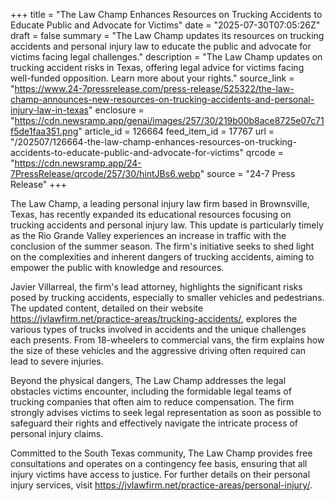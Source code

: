 +++
title = "The Law Champ Enhances Resources on Trucking Accidents to Educate Public and Advocate for Victims"
date = "2025-07-30T07:05:26Z"
draft = false
summary = "The Law Champ updates its resources on trucking accidents and personal injury law to educate the public and advocate for victims facing legal challenges."
description = "The Law Champ updates on trucking accident risks in Texas, offering legal advice for victims facing well-funded opposition. Learn more about your rights."
source_link = "https://www.24-7pressrelease.com/press-release/525322/the-law-champ-announces-new-resources-on-trucking-accidents-and-personal-injury-law-in-texas"
enclosure = "https://cdn.newsramp.app/genai/images/257/30/219b00b8ace8725e07c71f5de1faa351.png"
article_id = 126664
feed_item_id = 17767
url = "/202507/126664-the-law-champ-enhances-resources-on-trucking-accidents-to-educate-public-and-advocate-for-victims"
qrcode = "https://cdn.newsramp.app/24-7PressRelease/qrcode/257/30/hintJBs6.webp"
source = "24-7 Press Release"
+++

<p>The Law Champ, a leading personal injury law firm based in Brownsville, Texas, has recently expanded its educational resources focusing on trucking accidents and personal injury law. This update is particularly timely as the Rio Grande Valley experiences an increase in traffic with the conclusion of the summer season. The firm's initiative seeks to shed light on the complexities and inherent dangers of trucking accidents, aiming to empower the public with knowledge and resources.</p><p>Javier Villarreal, the firm's lead attorney, highlights the significant risks posed by trucking accidents, especially to smaller vehicles and pedestrians. The updated content, detailed on their website <a href='https://jvlawfirm.net/practice-areas/trucking-accidents/' rel='nofollow' target='_blank'>https://jvlawfirm.net/practice-areas/trucking-accidents/</a>, explores the various types of trucks involved in accidents and the unique challenges each presents. From 18-wheelers to commercial vans, the firm explains how the size of these vehicles and the aggressive driving often required can lead to severe injuries.</p><p>Beyond the physical dangers, The Law Champ addresses the legal obstacles victims encounter, including the formidable legal teams of trucking companies that often aim to reduce compensation. The firm strongly advises victims to seek legal representation as soon as possible to safeguard their rights and effectively navigate the intricate process of personal injury claims.</p><p>Committed to the South Texas community, The Law Champ provides free consultations and operates on a contingency fee basis, ensuring that all injury victims have access to justice. For further details on their personal injury services, visit <a href='https://jvlawfirm.net/practice-areas/personal-injury/' rel='nofollow' target='_blank'>https://jvlawfirm.net/practice-areas/personal-injury/</a>.</p>